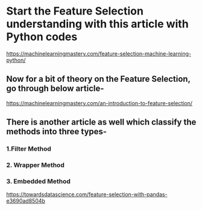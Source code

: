 # Start the Feature Selection understanding with this article with Python codes
https://machinelearningmastery.com/feature-selection-machine-learning-python/

## Now for a bit of theory on the Feature Selection, go through below article-
https://machinelearningmastery.com/an-introduction-to-feature-selection/

## There is another article as well which classify the methods into three types-
### 1.Filter Method
### 2. Wrapper Method
### 3. Embedded Method

https://towardsdatascience.com/feature-selection-with-pandas-e3690ad8504b

